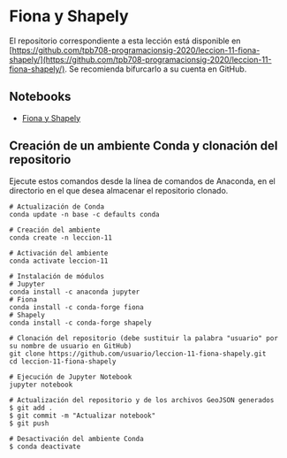 # Fiona y Shapely

El repositorio correspondiente a esta lección está disponible en [https://github.com/tpb708-programacionsig-2020/leccion-11-fiona-shapely/](https://github.com/tpb708-programacionsig-2020/leccion-11-fiona-shapely/). Se recomienda bifurcarlo a su cuenta en GitHub.

## Notebooks
- [Fiona y Shapely](https://github.com/tpb708-programacionsig-2020/leccion-11-fiona-shapely/blob/master/fiona-shapely.ipynb)

## Creación de un ambiente Conda y clonación del repositorio
Ejecute estos comandos desde la línea de comandos de Anaconda, en el directorio en el que desea almacenar el repositorio clonado.
```shell
# Actualización de Conda
conda update -n base -c defaults conda

# Creación del ambiente
conda create -n leccion-11

# Activación del ambiente
conda activate leccion-11

# Instalación de módulos
# Jupyter
conda install -c anaconda jupyter
# Fiona
conda install -c conda-forge fiona
# Shapely
conda install -c conda-forge shapely

# Clonación del repositorio (debe sustituir la palabra "usuario" por su nombre de usuario en GitHub)
git clone https://github.com/usuario/leccion-11-fiona-shapely.git
cd leccion-11-fiona-shapely

# Ejecución de Jupyter Notebook
jupyter notebook

# Actualización del repositorio y de los archivos GeoJSON generados
$ git add .
$ git commit -m "Actualizar notebook"
$ git push

# Desactivación del ambiente Conda
$ conda deactivate
```
